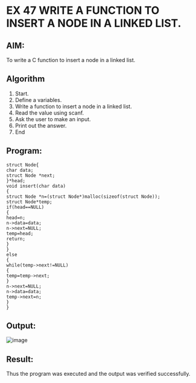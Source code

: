 # EX 47 WRITE A FUNCTION TO INSERT A NODE IN A LINKED LIST.
## AIM:
To write a C function to insert a node in a linked list.

## Algorithm
1.	Start.
2.	Define a variables.
3.	Write a function to insert a node in a linked list.
4.	Read the value using scanf.
5.	Ask the user to make an input.
6.	Print out the answer.
7.	End

## Program:
```
struct Node{
char data;
struct Node *next;
}*head;
void insert(char data)
{
struct Node *n=(struct Node*)malloc(sizeof(struct Node));
struct Node*temp;
if(head==NULL)
{
head=n;
n->data=data;
n->next=NULL;
temp=head;
return;
}
}
else
{
while(temp->next!=NULL)
{
temp=temp->next;
}
n->next=NULL;
n->data=data;
temp->next=n;
}
}

```

## Output:

![image](https://github.com/user-attachments/assets/1468c9a5-dbe0-4034-8b56-2786615d7bb9)


## Result:
Thus the program was executed and the output was verified successfully.
